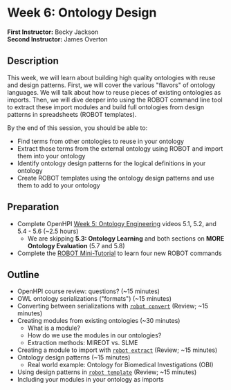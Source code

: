 # Week 6: Ontology Design

**First Instructor:** Becky Jackson  
**Second Instructor:** James Overton

## Description
This week, we will learn about building high quality ontologies with reuse and design patterns. First, we will cover the various "flavors" of ontology languages. We will talk about how to reuse pieces of existing ontologies as imports. Then, we will dive deeper into using the ROBOT command line tool to extract these import modules and build full ontologies from design patterns in spreadsheets (ROBOT templates).

By the end of this session, you should be able to:
- Find terms from other ontologies to reuse in your ontology
- Extract those terms from the external ontology using ROBOT and import them into your ontology
- Identify ontology design patterns for the logical definitions in your ontology
- Create ROBOT templates using the ontology design patterns and use them to add to your ontology

## Preparation
- Complete OpenHPI [Week 5: Ontology Engineering](https://open.hpi.de/courses/semanticweb2015/items/1iXXFr86raHqrB5bRBJZeM) videos 5.1, 5.2, and 5.4 - 5.6 (~2.5 hours)
  - We are skipping **5.3: Ontology Learning** and both sections on **MORE Ontology Evaluation** (5.7 and 5.8)
- Complete the [ROBOT Mini-Tutorial](https://github.com/jamesaoverton/obook/blob/master/06-OntologyDesign/ROBOT_tutorial.md) to learn four new ROBOT commands

## Outline
- OpenHPI course review: questions? (~15 minutes)
- OWL ontology serializations ("formats") (~15 minutes)
- Converting between serializations with [`robot convert`](http://robot.obolibrary.org/convert) (Review; ~15 minutes)
- Creating modules from existing ontologies (~30 minutes)
  - What is a module?
  - How do we use the modules in our ontologies?
  - Extraction methods: MIREOT vs. SLME
- Creating a module to import with [`robot extract`](http://robot.obolibrary.org/extract) (Review; ~15 minutes)
- Ontology design patterns (~15 minutes)
  - Real world example: Ontology for Biomedical Investigations (OBI)
- Using design patterns in [`robot template`](http://robot.obolibrary.org/template) (Review; ~15 minutes)
- Including your modules in your ontology as imports
